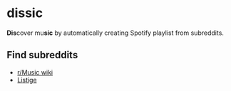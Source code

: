 # dissic

**Dis**cover mu**sic** by automatically creating Spotify playlist from subreddits.


## Find subreddits

* [r/Music wiki](https://www.reddit.com/r/Music/wiki/musicsubreddits)
* [Listige](https://www.listige.com/)

